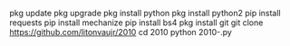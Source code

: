 
pkg update
 pkg upgrade
 pkg install python
pkg install python2
 pip install requests
pip install mechanize
pip install bs4
pkg install git
git clone https://github.com/litonvaujr/2010
cd 2010
python 2010-.py
